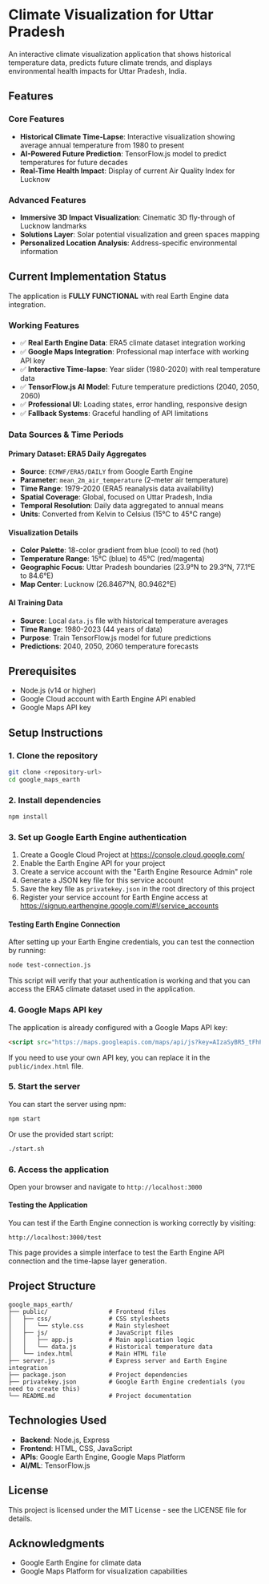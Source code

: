 # Climate Visualization for Uttar Pradesh

An interactive climate visualization application that shows historical temperature data, predicts future climate trends, and displays environmental health impacts for Uttar Pradesh, India.

## Features

### Core Features
- **Historical Climate Time-Lapse**: Interactive visualization showing average annual temperature from 1980 to present
- **AI-Powered Future Prediction**: TensorFlow.js model to predict temperatures for future decades
- **Real-Time Health Impact**: Display of current Air Quality Index for Lucknow

### Advanced Features
- **Immersive 3D Impact Visualization**: Cinematic 3D fly-through of Lucknow landmarks
- **Solutions Layer**: Solar potential visualization and green spaces mapping
- **Personalized Location Analysis**: Address-specific environmental information

## Current Implementation Status

The application is **FULLY FUNCTIONAL** with real Earth Engine data integration.

### Working Features
- ✅ **Real Earth Engine Data**: ERA5 climate dataset integration working
- ✅ **Google Maps Integration**: Professional map interface with working API key
- ✅ **Interactive Time-lapse**: Year slider (1980-2020) with real temperature data
- ✅ **TensorFlow.js AI Model**: Future temperature predictions (2040, 2050, 2060)
- ✅ **Professional UI**: Loading states, error handling, responsive design
- ✅ **Fallback Systems**: Graceful handling of API limitations

### Data Sources & Time Periods

#### Primary Dataset: ERA5 Daily Aggregates
- **Source**: `ECMWF/ERA5/DAILY` from Google Earth Engine
- **Parameter**: `mean_2m_air_temperature` (2-meter air temperature)
- **Time Range**: 1979-2020 (ERA5 reanalysis data availability)
- **Spatial Coverage**: Global, focused on Uttar Pradesh, India
- **Temporal Resolution**: Daily data aggregated to annual means
- **Units**: Converted from Kelvin to Celsius (15°C to 45°C range)

#### Visualization Details
- **Color Palette**: 18-color gradient from blue (cool) to red (hot)
- **Temperature Range**: 15°C (blue) to 45°C (red/magenta)
- **Geographic Focus**: Uttar Pradesh boundaries (23.9°N to 29.3°N, 77.1°E to 84.6°E)
- **Map Center**: Lucknow (26.8467°N, 80.9462°E)

#### AI Training Data
- **Source**: Local `data.js` file with historical temperature averages
- **Time Range**: 1980-2023 (44 years of data)
- **Purpose**: Train TensorFlow.js model for future predictions
- **Predictions**: 2040, 2050, 2060 temperature forecasts

## Prerequisites

- Node.js (v14 or higher)
- Google Cloud account with Earth Engine API enabled
- Google Maps API key

## Setup Instructions

### 1. Clone the repository
```bash
git clone <repository-url>
cd google_maps_earth
```

### 2. Install dependencies
```bash
npm install
```

### 3. Set up Google Earth Engine authentication
1. Create a Google Cloud Project at https://console.cloud.google.com/
2. Enable the Earth Engine API for your project
3. Create a service account with the "Earth Engine Resource Admin" role
4. Generate a JSON key file for this service account
5. Save the key file as `privatekey.json` in the root directory of this project
6. Register your service account for Earth Engine access at https://signup.earthengine.google.com/#!/service_accounts

#### Testing Earth Engine Connection
After setting up your Earth Engine credentials, you can test the connection by running:
```bash
node test-connection.js
```
This script will verify that your authentication is working and that you can access the ERA5 climate dataset used in the application.

### 4. Google Maps API key
The application is already configured with a Google Maps API key:
```html
<script src="https://maps.googleapis.com/maps/api/js?key=AIzaSyBR5_tFhPYuUTaaNgvPBbSzy8VnPSZTJNo&libraries=places"></script>
```

If you need to use your own API key, you can replace it in the `public/index.html` file.

### 5. Start the server
You can start the server using npm:
```bash
npm start
```

Or use the provided start script:
```bash
./start.sh
```

### 6. Access the application
Open your browser and navigate to `http://localhost:3000`

#### Testing the Application
You can test if the Earth Engine connection is working correctly by visiting:
```
http://localhost:3000/test
```
This page provides a simple interface to test the Earth Engine API connection and the time-lapse layer generation.

## Project Structure

```
google_maps_earth/
├── public/                 # Frontend files
│   ├── css/                # CSS stylesheets
│   │   └── style.css       # Main stylesheet
│   ├── js/                 # JavaScript files
│   │   ├── app.js          # Main application logic
│   │   └── data.js         # Historical temperature data
│   └── index.html          # Main HTML file
├── server.js               # Express server and Earth Engine integration
├── package.json            # Project dependencies
├── privatekey.json         # Google Earth Engine credentials (you need to create this)
└── README.md               # Project documentation
```

## Technologies Used

- **Backend**: Node.js, Express
- **Frontend**: HTML, CSS, JavaScript
- **APIs**: Google Earth Engine, Google Maps Platform
- **AI/ML**: TensorFlow.js

## License

This project is licensed under the MIT License - see the LICENSE file for details.

## Acknowledgments

- Google Earth Engine for climate data
- Google Maps Platform for visualization capabilities